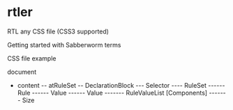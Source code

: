 rtler
=====

RTL any CSS file (CSS3 supported)


Getting started with Sabberworm terms

CSS file example

document
- content
-- atRuleSet
-- DeclarationBlock
--- Selector
---- RuleSet
------ Rule
------ Value
------ Value
------- RuleValueList [Components]
------- Size